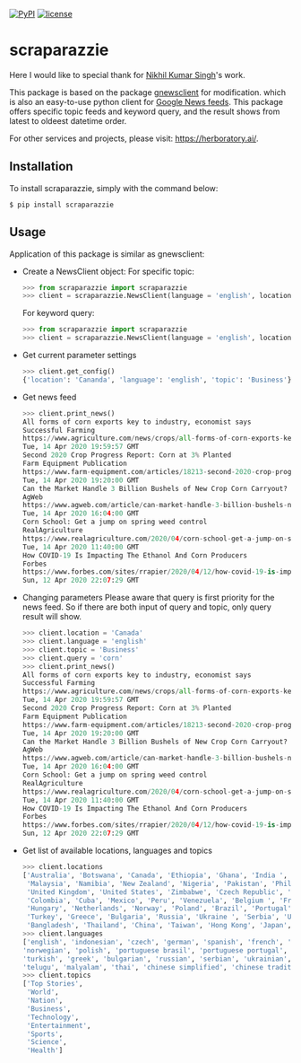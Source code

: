 [![PyPI](https://img.shields.io/badge/PyPi-v1.12-f39f37.svg)](https://pypi.python.org/pypi/gnewsclient)
[![license](https://img.shields.io/github/license/mashape/apistatus.svg?maxAge=2592000)](https://github.com/herboratory/scaparazzie/blob/master/LICENSE.txt)

# scraparazzie

Here I would like to special thank for [Nikhil Kumar Singh](https://github.com/nikhilkumarsingh)'s work.

This package is based on the package [gnewsclient](https://github.com/nikhilkumarsingh/gnewsclient) for modification. which is also an easy-to-use python client for [Google News feeds](https://news.google.com/). This package offers specific topic feeds and keyword query, and the result shows from latest to oldeest datetime order.

For other services and projects, please visit: https://herboratory.ai/.

## Installation

To install scraparazzie, simply with the command below:
```
$ pip install scraparazzie
```

## Usage
Application of this package is similar as gnewsclient:
- Create a NewsClient object:
    For specific topic:
    ```python
    >>> from scraparazzie import scraparazzie
    >>> client = scraparazzie.NewsClient(language = 'english', location = 'Canada', topic = 'Business', max_results = 5)
    ```
    For keyword query: 
    ```python
    >>> from scraparazzie import scraparazzie
    >>> client = scraparazzie.NewsClient(language = 'english', location = 'Canada', query = 'corn', max_results = 5)
    ```
- Get current parameter settings
    ```python
    >>> client.get_config()
    {'location': 'Cananda', 'language': 'english', 'topic': 'Business'}
    ```

- Get news feed
    ```python
    >>> client.print_news()
    All forms of corn exports key to industry, economist says
    Successful Farming
    https://www.agriculture.com/news/crops/all-forms-of-corn-exports-key-to-industry-economist-says
    Tue, 14 Apr 2020 19:59:57 GMT
    Second 2020 Crop Progress Report: Corn at 3% Planted
    Farm Equipment Publication
    https://www.farm-equipment.com/articles/18213-second-2020-crop-progress-report-corn-at-3-planted
    Tue, 14 Apr 2020 19:20:00 GMT
    Can the Market Handle 3 Billion Bushels of New Crop Corn Carryout?
    AgWeb
    https://www.agweb.com/article/can-market-handle-3-billion-bushels-new-crop-corn-carryout
    Tue, 14 Apr 2020 16:04:00 GMT
    Corn School: Get a jump on spring weed control
    RealAgriculture
    https://www.realagriculture.com/2020/04/corn-school-get-a-jump-on-spring-weed-control/
    Tue, 14 Apr 2020 11:40:00 GMT
    How COVID-19 Is Impacting The Ethanol And Corn Producers
    Forbes
    https://www.forbes.com/sites/rrapier/2020/04/12/how-covid-19-is-impacting-the-ethanol-and-corn-producers/
    Sun, 12 Apr 2020 22:07:29 GMT  
    ```

- Changing parameters
    Please aware that query is first priority for the news feed. So if there are both input of query and topic, only query result will show.

    ```python
    >>> client.location = 'Canada'
    >>> client.language = 'english'
    >>> client.topic = 'Business'
    >>> client.query = 'corn'
    >>> client.print_news()
    All forms of corn exports key to industry, economist says
    Successful Farming
    https://www.agriculture.com/news/crops/all-forms-of-corn-exports-key-to-industry-economist-says
    Tue, 14 Apr 2020 19:59:57 GMT
    Second 2020 Crop Progress Report: Corn at 3% Planted
    Farm Equipment Publication
    https://www.farm-equipment.com/articles/18213-second-2020-crop-progress-report-corn-at-3-planted
    Tue, 14 Apr 2020 19:20:00 GMT
    Can the Market Handle 3 Billion Bushels of New Crop Corn Carryout?
    AgWeb
    https://www.agweb.com/article/can-market-handle-3-billion-bushels-new-crop-corn-carryout
    Tue, 14 Apr 2020 16:04:00 GMT
    Corn School: Get a jump on spring weed control
    RealAgriculture
    https://www.realagriculture.com/2020/04/corn-school-get-a-jump-on-spring-weed-control/
    Tue, 14 Apr 2020 11:40:00 GMT
    How COVID-19 Is Impacting The Ethanol And Corn Producers
    Forbes
    https://www.forbes.com/sites/rrapier/2020/04/12/how-covid-19-is-impacting-the-ethanol-and-corn-producers/
    Sun, 12 Apr 2020 22:07:29 GMT  
    ```

- Get list of available locations, languages and topics
    ```python
    >>> client.locations
    ['Australia', 'Botswana', 'Canada', 'Ethiopia', 'Ghana', 'India ', 'Indonesia', 'Ireland', 'Israel', 'Kenya', 'Latvia',
     'Malaysia', 'Namibia', 'New Zealand', 'Nigeria', 'Pakistan', 'Philippines', 'Singapore', 'South Africa', 'Tanzania', 'Uganda', 
     'United Kingdom', 'United States', 'Zimbabwe', 'Czech Republic', 'Germany', 'Austria', 'Switzerland', 'Argentina', 'Chile',
     'Colombia', 'Cuba', 'Mexico', 'Peru', 'Venezuela', 'Belgium ', 'France', 'Morocco', 'Senegal', 'Italy', 'Lithuania', 
     'Hungary', 'Netherlands', 'Norway', 'Poland', 'Brazil', 'Portugal', 'Romania', 'Slovakia', 'Slovenia', 'Sweden', 'Vietnam',
     'Turkey', 'Greece', 'Bulgaria', 'Russia', 'Ukraine ', 'Serbia', 'United Arab Emirates', 'Saudi Arabia', 'Lebanon', 'Egypt',
     'Bangladesh', 'Thailand', 'China', 'Taiwan', 'Hong Kong', 'Japan', 'Republic of Korea']
    >>> client.languages
    ['english', 'indonesian', 'czech', 'german', 'spanish', 'french', 'italian', 'latvian', 'lithuanian', 'hungarian', 'dutch', 
    'norwegian', 'polish', 'portuguese brasil', 'portuguese portugal', 'romanian', 'slovak', 'slovenian', 'swedish', 'vietnamese', 
    'turkish', 'greek', 'bulgarian', 'russian', 'serbian', 'ukrainian', 'hebrew', 'arabic', 'marathi', 'hindi', 'bengali', 'tamil', 
    'telugu', 'malyalam', 'thai', 'chinese simplified', 'chinese traditional', 'japanese', 'korean']
    >>> client.topics
    ['Top Stories',
     'World',
     'Nation',
     'Business',
     'Technology',
     'Entertainment',
     'Sports',
     'Science',
     'Health']
    ```
